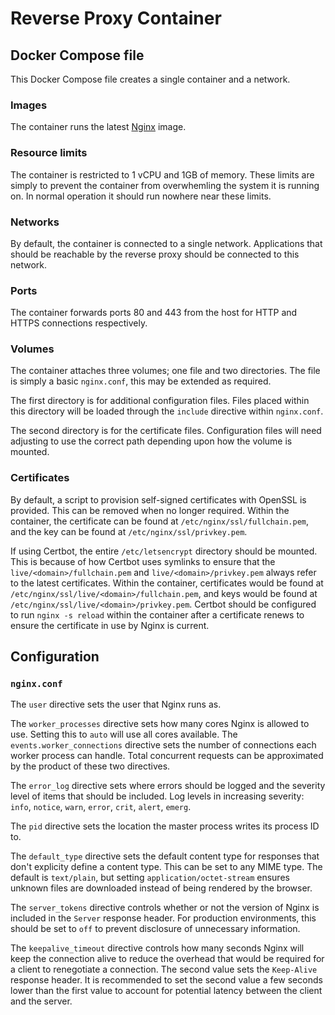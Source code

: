 # Reverse Proxy Container

## Docker Compose file
This Docker Compose file creates a single container and a network. 

### Images
The container runs the latest [Nginx](https://hub.docker.com/_/nginx) image.

### Resource limits
The container is restricted to 1 vCPU and 1GB of memory. These limits are simply to prevent the container from overwhemling the system it is running on. In normal operation it should run nowhere near these limits.

### Networks
By default, the container is connected to a single network. Applications that should be reachable by the reverse proxy should be connected to this network.

### Ports
The container forwards ports 80 and 443 from the host for HTTP and HTTPS connections respectively.

### Volumes
The container attaches three volumes; one file and two directories. The file is simply a basic `nginx.conf`, this may be extended as required.

The first directory is for additional configuration files. Files placed within this directory will be loaded through the `include` directive within `nginx.conf`.

The second directory is for the certificate files. Configuration files will need adjusting to use the correct path depending upon how the volume is mounted.

### Certificates
By default, a script to provision self-signed certificates with OpenSSL is provided. This can be removed when no longer required. Within the container, the certificate can be found at `/etc/nginx/ssl/fullchain.pem`, and the key can be found at `/etc/nginx/ssl/privkey.pem`.

If using Certbot, the entire `/etc/letsencrypt` directory should be mounted. This is because of how Certbot uses symlinks to ensure that the `live/<domain>/fullchain.pem` and `live/<domain>/privkey.pem` always refer to the latest certificates. Within the container, certificates would be found at `/etc/nginx/ssl/live/<domain>/fullchain.pem`, and keys would be found at `/etc/nginx/ssl/live/<domain>/privkey.pem`. Certbot should be configured to run `nginx -s reload` within the container after a certificate renews to ensure the certificate in use by Nginx is current.

## Configuration

### `nginx.conf`
The `user` directive sets the user that Nginx runs as.

The `worker_processes` directive sets how many cores Nginx is allowed to use. Setting this to `auto` will use all cores available. The `events.worker_connections` directive sets the number of connections each worker process can handle. Total concurrent requests can be approximated by the product of these two directives.

The `error_log` directive sets where errors should be logged and the severity level of items that should be included. Log levels in increasing severity: `info`, `notice`, `warn`, `error`, `crit`, `alert`, `emerg`.

The `pid` directive sets the location the master process writes its process ID to.

The `default_type` directive sets the default content type for responses that don't explicity define a content type. This can be set to any MIME type. The default is `text/plain`, but setting `application/octet-stream` ensures unknown files are downloaded instead of being rendered by the browser.

The `server_tokens` directive controls whether or not the version of Nginx is included in the `Server` response header. For production environments, this should be set to `off` to prevent disclosure of unnecessary information.

The `keepalive_timeout` directive controls how many seconds Nginx will keep the connection alive to reduce the overhead that would be required for a client to renegotiate a connection. The second value sets the `Keep-Alive` response header. It is recommended to set the second value a few seconds lower than the first value to account for potential latency between the client and the server.
